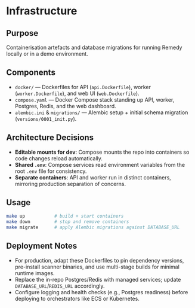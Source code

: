 # Infrastructure

## Purpose
Containerisation artefacts and database migrations for running Remedy locally or in a demo environment.

## Components
- `docker/` — Dockerfiles for API (`api.Dockerfile`), worker (`worker.Dockerfile`), and web UI (`web.Dockerfile`).
- `compose.yaml` — Docker Compose stack standing up API, worker, Postgres, Redis, and the web dashboard.
- `alembic.ini` & `migrations/` — Alembic setup + initial schema migration (`versions/0001_init.py`).

## Architecture Decisions
- **Editable mounts for dev**: Compose mounts the repo into containers so code changes reload automatically.
- **Shared `.env`**: Compose services read environment variables from the root `.env` file for consistency.
- **Separate containers**: API and worker run in distinct containers, mirroring production separation of concerns.

## Usage
```bash
make up           # build + start containers
make down         # stop and remove containers
make migrate      # apply Alembic migrations against DATABASE_URL
```

## Deployment Notes
- For production, adapt these Dockerfiles to pin dependency versions, pre-install scanner binaries, and use multi-stage builds for minimal runtime images.
- Replace the in-repo Postgres/Redis with managed services; update `DATABASE_URL`/`REDIS_URL` accordingly.
- Configure logging and health checks (e.g., Postgres readiness) before deploying to orchestrators like ECS or Kubernetes.
